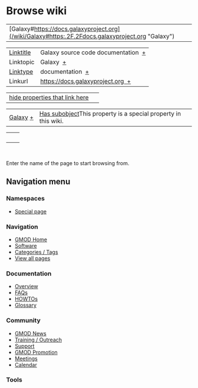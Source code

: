 



<span id="top"></span>




# <span dir="auto">Browse wiki</span>






|  |  |
|----|----|
| [Galaxy#https://docs.galaxyproject.org](/wiki/Galaxy#https:.2F.2Fdocs.galaxyproject.org "Galaxy") |  |

|  |  |
|----|----|
| [Linktitle](/wiki/Property%253ALinktitle "Property%253ALinktitle") | <span class="smwb-value">Galaxy source code documentation  <span class="smwsearch">[+](/wiki/Special%253ASearchByProperty/Linktitle/Galaxy-20source-20code-20documentation "Special%253ASearchByProperty/Linktitle/Galaxy-20source-20code-20documentation")</span></span> |
| Linktopic | <span class="smwb-value">Galaxy  <span class="smwsearch">[+](/wiki/Special%253ASearchByProperty/Linktopic/Galaxy "Special%253ASearchByProperty/Linktopic/Galaxy")</span></span> |
| [Linktype](/wiki/Property%253ALinktype "Property%253ALinktype") | <span class="smwb-value">documentation  <span class="smwsearch">[+](/wiki/Special%253ASearchByProperty/Linktype/documentation "Special%253ASearchByProperty/Linktype/documentation")</span></span> |
| Linkurl | <span class="smwb-value">https://docs.galaxyproject.org  <span class="smwsearch">[+](/wiki/Special%253ASearchByProperty/Linkurl/https:-2F-2Fdocs.galaxyproject.org "Special%253ASearchByProperty/Linkurl/https:-2F-2Fdocs.galaxyproject.org")</span></span> |

<span id="smw_browse_incoming"></span>

|  |  |
|----|----|
| [hide properties that link here](/mediawiki/index.php?title=Special:Browse&offset=0&dir=out&article=Galaxy%23https%253A%2F%2Fdocs.galaxyproject.org)  |  |

|  |  |
|----|----|
| <span class="smwb-ivalue">[Galaxy](/wiki/Galaxy "Galaxy") <span class="smwbrowse">[+](/wiki/Special%253ABrowse/Galaxy "Special%253ABrowse/Galaxy")</span></span> | <span class="smw-highlighter" data-type="1" state="inline" data-title="Property"><span class="smwbuiltin">[Has subobject](/wiki/Property%253AHas_subobject "Property:Has subobject")</span><span class="smwttcontent">This property is a special property in this wiki.</span></span> |

|     |     |
|-----|-----|
|     |     |

 

Enter the name of the page to start browsing from.  








## Navigation menu



### Namespaces

- <span id="ca-nstab-special">[Special
  page](/wiki/Special%253ABrowse/Galaxy-23https%253A-2F-2Fdocs.galaxyproject.org "This is a special page, you cannot edit the page itself")</span>






### Navigation



- <span id="n-GMOD-Home">[GMOD Home](/wiki/Main_Page)</span>
- <span id="n-Software">[Software](/wiki/GMOD_Components)</span>
- <span id="n-Categories-.2F-Tags">[Categories /
  Tags](/wiki/Categories)</span>
- <span id="n-View-all-pages">[View all
  pages](/wiki/Special:AllPages)</span>




### Documentation



- <span id="n-Overview">[Overview](/wiki/Overview)</span>
- <span id="n-FAQs">[FAQs](/wiki/Category%253AFAQ)</span>
- <span id="n-HOWTOs">[HOWTOs](/wiki/Category%253AHOWTO)</span>
- <span id="n-Glossary">[Glossary](/wiki/Glossary)</span>




### Community



- <span id="n-GMOD-News">[GMOD News](/wiki/GMOD_News)</span>
- <span id="n-Training-.2F-Outreach">[Training /
  Outreach](/wiki/Training_and_Outreach)</span>
- <span id="n-Support">[Support](/wiki/Support)</span>
- <span id="n-GMOD-Promotion">[GMOD
  Promotion](/wiki/GMOD_Promotion)</span>
- <span id="n-Meetings">[Meetings](/wiki/Meetings)</span>
- <span id="n-Calendar">[Calendar](/wiki/Calendar)</span>




### Tools












<!-- -->




